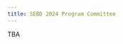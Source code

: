 ```yaml
---
title: SEBD 2024 Program Committee
---
```


TBA

<!--
 - *Maristella Agosti*, University of Padua
 - *Annalisa Appice*, University Aldo Moro of Bari
 - *Mattia Atzeni*, University of Cagliari
 - *Maurizio Atzori*, University of Cagliari
 - *Ilaria Bartolini*, University of Bologna
 - *Alberto Belussi*, Dept. of Computer Science, University of Verona
 - *Devis Bianchini*, University of Brescia
 - *Francesco Buccafurri*, UNIRC
 - *Luca Cabibbo*, Università Roma Tre
 - *Cinzia Cappiello*, Politecnico di Milano
 - *Loredana Caruccio*, University of Salerno
 - *Barbara Catania*, DIBRIS-University of Genoa, Italy
 - *Michelangelo Ceci*, Universita degli Studi di Bari
 - *Silvia Chiusano*, Politecnico di Torino
 - *Paolo Ciaccia*, University of Bologna
 - *Tommaso Di Noia*, Politecnico di Bari
 - *Fabrizio Falchi*, ISTI-CNR
 - *Bettina Fazzinga*, ICAR-CNR, Rende(CS), Italy
 - *Alfio Ferrara*, University of Milan
 - *Elena Ferrari*, University of Insubria
 - *Nicola Ferro*, University of Padova
 - *Donatella Firmani*, Roma Tre University
 - *Paolo Garza*, Politecnico di Torino
 - *Claudio Gennaro*, ISTI - CNR
 - *Matteo Golfarelli*, University of Bologna
 - *Sergio Greco*, University of Calabria
 - *Francesco Guerra*, Università di Modena e Reggio Emilia
 - *Antonella Guzzo*, University of Calabria
 - *Domenico Lembo*, Sapienza University of Rome
 - *Federica Mandreoli*, DII - University of Modena
 - *Davide Martinenghi*, Politecnico di Milano
 - *Elio Masciari*, Federico II University
 - *Andrea Maurino*, università degli studi di Milano - Bicocca
 - *Massimo Mecella*, Sapienza University of Rome
 - *Fabio Mercorio*, University of Milano Bicocca
 - *Anna Monreale*, Computer Science Dep., University of Pisa
 - *Stefano Montanelli*, University of Milan
 - *Mirco Nanni*, KDD-Lab ISTI-CNR Pisa
 - *Francesco Nocera*, Polytechnic University of Bari
 - *Paolo Papotti*, Eurecom
 - *Stefano Paraboschi*, Universita di Bergamo
 - *Ruggero G. Pensa*, University of Torino, Italy
 - *Barbara Pes*, Università degli Studi di Cagliari, Dipartimento di Matematica e Informatica
 - *Domenico Potena*, Università Politecnica delle Marche
 - *Elisa Quintarelli*, Università di Verona
 - *Carlo Sartiani*, Universita della Basilicata
 - *Domenico Fabio Savo*, University of Bergamo
 - *Monica Scannapieco*, ISTAT
 - *Gianmaria Silvello*, University of Padua
 - *Emanuele Storti*, Università Politecnica delle Marche
 - *Letizia Tanca*, Politecnico di Milano
 - *Irina Trubitsyna*, University of Calabria, DIMES
 - *Pierangelo Veltri*, Laboratory of Bioinformatics, University of Catanzaro
-->
